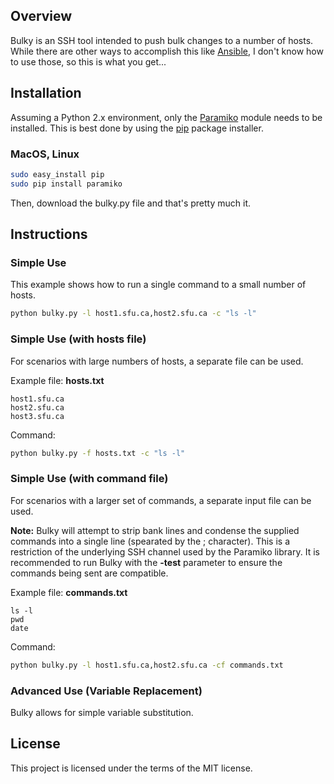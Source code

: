 ## Overview

Bulky is an SSH tool intended to push bulk changes to a number of hosts. While there are other ways to accomplish this like [Ansible](https://www.ansible.com/), I don't know how to use those, so this is what you get...

## Installation

Assuming a Python 2.x environment, only the [Paramiko](http://www.paramiko.org/) module needs to be installed. This is best done by using the [pip](https://pypi.python.org/pypi/pip) package installer.

### MacOS, Linux

```bash
sudo easy_install pip
sudo pip install paramiko
```

Then, download the bulky.py file and that's pretty much it.

## Instructions

### Simple Use

This example shows how to run a single command to a small number of hosts. 

```bash
python bulky.py -l host1.sfu.ca,host2.sfu.ca -c "ls -l"
```

### Simple Use (with hosts file)

For scenarios with large numbers of hosts, a separate file can be used.

Example file: **hosts.txt**
```
host1.sfu.ca
host2.sfu.ca
host3.sfu.ca
```

Command:
```bash
python bulky.py -f hosts.txt -c "ls -l"
```

### Simple Use (with command file)

For scenarios with a larger set of commands, a separate input file can be used.

**Note:** Bulky will attempt to strip bank lines and condense the supplied commands into a single line (spearated by the ; character). This is a restriction of the underlying SSH channel used by the Paramiko library. It is recommended to run Bulky with the **-test** parameter to ensure the commands being sent are compatible.

Example file: **commands.txt**
```
ls -l
pwd
date
```

Command:
```bash
python bulky.py -l host1.sfu.ca,host2.sfu.ca -cf commands.txt
```

### Advanced Use (Variable Replacement)

Bulky allows for simple variable substitution.

## License

This project is licensed under the terms of the MIT license.